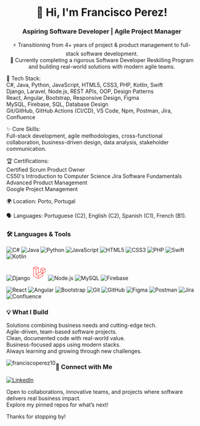 <h1 align="center">👋 Hi, I'm Francisco Perez!</h1> 
<h3 align="center">Aspiring Software Developer | Agile Project Manager</h3> 
<p align="center">
 ⚡ Transitioning from 4+ years of project & product management to full-stack software development.<br>
 🚀 Currently completing a rigorous Software Developer Reskilling Program and building real-world solutions with modern agile teams. 
</p>

🧰 Tech Stack:  
C#, Java, Python, JavaScript, HTML5, CSS3, PHP, Kotlin, Swift  
Django, Laravel, Node.js, REST APIs, OOP, Design Patterns  
React, Angular, Bootstrap, Responsive Design, Figma  
MySQL, Firebase, SQL, Database Design  
Git/GitHub, GitHub Actions (CI/CD), VS Code, Npm, Postman, Jira, Confluence  

✨ Core Skills:  
Full-stack development, agile methodologies, cross-functional collaboration, business-driven design, data analysis, stakeholder communication.  

🏆 Certifications:  
Certified Scrum Product Owner  
CS50's Introduction to Computer Science
Jira Software Fundamentals
Advanced Product Management  
Google Project Management  

🌍 Location: Porto, Portugal  

🗣️ Languages: Portuguese (C2), English (C2), Spanish (C1), French (B1).  

<h3 align="left">🛠️ Languages & Tools</h3> 
<p align="left"> 
 <!-- Languages --> 
 <img src="https://github.com/michaelkolesidis/tech-icons/blob/main/icons/csharp/csharp-original.svg" alt="C#" width="40" height="40"/> 
 <img src="https://cdn.jsdelivr.net/gh/devicons/devicon/icons/java/java-original.svg" alt="Java" width="40" height="40"/> 
 <img src="https://github.com/michaelkolesidis/tech-icons/blob/main/icons/python/python-original.svg" alt="Python" width="40" height="40"/> 
 <img src="https://github.com/michaelkolesidis/tech-icons/blob/main/icons/javascript/javascript-plain.svg" alt="JavaScript" width="40" height="40"/> 
 <img src="https://github.com/michaelkolesidis/tech-icons/blob/main/icons/html5/html5-original.svg" alt="HTML5" width="40" height="40"/> 
 <img src="https://github.com/michaelkolesidis/tech-icons/blob/main/icons/css3/css3-original.svg" alt="CSS3" width="40" height="40"/> 
 <img src="https://github.com/michaelkolesidis/tech-icons/blob/main/icons/php/php-original.svg" alt="PHP" width="40" height="40"/> 
 <img src="https://github.com/michaelkolesidis/tech-icons/blob/main/icons/swift/swift-original.svg" alt="Swift" width="40" height="40"/> 
 <img src="https://github.com/michaelkolesidis/tech-icons/blob/main/icons/kotlin/kotlin-original.svg" alt="Kotlin" width="40" height="40"/> 
</p> 
<p align="left"> 
 <!-- Frameworks & Tools --> 
 <img src="https://cdn.jsdelivr.net/gh/devicons/devicon/icons/django/django-plain.svg" alt="Django" width="40" height="40"/> 
 <img src="https://raw.githubusercontent.com/github/explore/main/topics/laravel/laravel.png" alt="Laravel" width="40" height="40"/> 
 <img src="https://github.com/michaelkolesidis/tech-icons/blob/main/icons/nodejs/nodejs-original.svg" alt="Node.js" width="40" height="40"/> 
 <img src="https://cdn.jsdelivr.net/gh/devicons/devicon/icons/mysql/mysql-original.svg" alt="MySQL" width="40" height="40"/> 
 <img src="https://cdn.jsdelivr.net/gh/devicons/devicon/icons/firebase/firebase-plain.svg" alt="Firebase" width="40" height="40"/> 
</p> 
<p align="left"> 
 <!-- Frontend & DevOps --> 
 <img src="https://github.com/michaelkolesidis/tech-icons/blob/main/icons/react/react-original.svg" alt="React" width="40" height="40"/> 
 <img src="https://github.com/michaelkolesidis/tech-icons/blob/main/icons/angularjs/angularjs-original.svg" alt="Angular" width="40" height="40"/> 
 <img src="https://github.com/michaelkolesidis/tech-icons/blob/main/icons/bootstrap/bootstrap-original.svg" alt="Bootstrap" width="40" height="40"/> 
 <img src="https://github.com/michaelkolesidis/tech-icons/blob/main/icons/git/git-original.svg" alt="Git" width="40" height="40"/> 
 <img src="https://github.com/michaelkolesidis/tech-icons/blob/main/icons/github/github-original.svg" alt="GitHub" width="40" height="40"/> 
 <img src="https://github.com/michaelkolesidis/tech-icons/blob/main/icons/figma/figma-original.svg" alt="Figma" width="40" height="40"/> 
 <img src="https://user-images.githubusercontent.com/25181517/192109061-e138ca71-337c-4019-8d42-4792fdaa7128.png" alt="Postman" width="40" height="40"/> 
 <img src="https://github.com/michaelkolesidis/tech-icons/blob/main/icons/jira/jira-original.svg" alt="Jira" width="40" height="40"/> 
 <img src="https://github.com/michaelkolesidis/tech-icons/blob/main/icons/confluence/confluence-original.svg" alt="Confluence" width="40" height="40"/> 
</p> 

<h3 align="left">💡 What I Build</h3> 
Solutions combining business needs and cutting-edge tech.<br>  
Agile-driven, team-based software projects.<br>  
Clean, documented code with real-world value.<br>  
Business-focused apps using modern stacks.<br>  
Always learning and growing through new challenges.<br>  

<p>
<img align="left" src="https://github-readme-stats.vercel.app/api/top-langs?username=franciscoperez10&show_icons=true&locale=en&layout=compact" alt="franciscoperez10"/>
</p> 

<h3 align="left">🤝 Connect with Me</h3> 
<p align="left"> 
  <a href="https://www.linkedin.com/in/francisco-perez/" target="_blank"> 
    <img src="https://github.com/michaelkolesidis/tech-icons/blob/main/icons/linkedin/linkedin-original.svg" alt="LinkedIn" height="35" width="35"/> 
  </a> 
</p>

Open to collaborations, innovative teams, and projects where software delivers real business impact.<br> 
Explore my pinned repos for what’s next!<br>

Thanks for stopping by!
